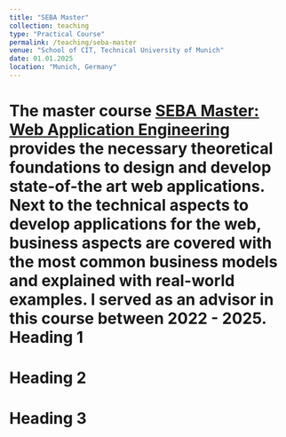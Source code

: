 ```yaml
---
title: "SEBA Master"
collection: teaching
type: "Practical Course"
permalink: /teaching/seba-master
venue: "School of CIT, Technical University of Munich"
date: 01.01.2025
location: "Munich, Germany"
---
```

The master course [SEBA Master: Web Application Engineering](https://wwwmatthes.in.tum.de/pages/1mqqqoqe7gapz/Software-Engineering-for-Business-Applications-SEBA-Master) provides the necessary theoretical foundations to design and develop state-of-the art web applications. Next to the technical aspects to develop applications for the web, business aspects are covered with the most common business models and explained with real-world examples. I served as an advisor in this course between 2022 - 2025.
Heading 1
======

Heading 2
======

Heading 3
======
